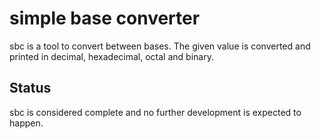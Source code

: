 simple base converter
=====================
sbc is a tool to convert between bases. The given value is converted and
printed in decimal, hexadecimal, octal and binary.

Status
------
sbc is considered complete and no further development is expected to happen.
